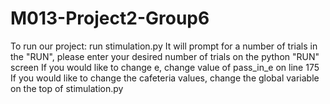 # M013-Project2-Group6

To run our project: run stimulation.py
  It will prompt for a number of trials in the "RUN", please enter your desired number of trials on the python "RUN" screen
  If you would like to change e, change value of pass_in_e on line 175
  If you would like to change the cafeteria values, change the global variable on the top of stimulation.py
